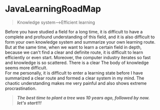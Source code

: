 # JavaLearningRoadMap
> Knowledge system-->Efficient learning

Before you have studied a field for a long time, it is difficult to have a complete and profound understanding of this field, and it is also difficult to form your own knowledge system and summarize your own learning route.  
But at the same time, when we want to learn a certain field in depth, because we can't find a clear and definite route, it is difficult to learn efficiently or even start. Moreover, the computer industry iterates so fast and knowledge is so scattered. There is a clear The body of knowledge seems more difficult.  
For me personally, it is difficult to enter a learning state before I have summarized a clear route and formed a clear system in my mind. The chaotic understanding makes me very painful and also shows extreme procrastination.    

> ***The best time to plant a tree was 10 years ago, followed by now.***  
> ***let's start!!!***  
